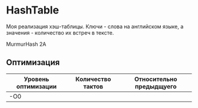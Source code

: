# HashTable
Моя реализация хэш-таблицы. Ключи - слова на английском языке,
а значения - количество их встреч в тексте.

MurmurHash 2A

## Оптимизация

| Уровень оптимизации | Количество тактов | Относительно предыдщуего |
|---------------------|-------------------|--------------------------|
| -O0                 | 